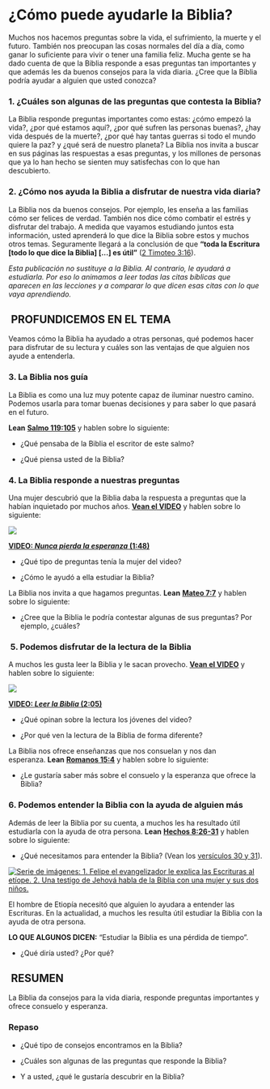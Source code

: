 # ¿Cómo puede ayudarle la Biblia?

Muchos nos hacemos preguntas sobre la vida, el sufrimiento, la muerte y el futuro. También nos preocupan las cosas normales del día a día, como ganar lo suficiente para vivir o tener una familia feliz. Mucha gente se ha dado cuenta de que la Biblia responde a esas preguntas tan importantes y que además les da buenos consejos para la vida diaria. ¿Cree que la Biblia podría ayudar a alguien que usted conozca?

### 1. ¿Cuáles son algunas de las preguntas que contesta la Biblia?

La Biblia responde preguntas importantes como estas: ¿cómo empezó la vida?, ¿por qué estamos aquí?, ¿por qué sufren las personas buenas?, ¿hay vida después de la muerte?, ¿por qué hay tantas guerras si todo el mundo quiere la paz? y ¿qué será de nuestro planeta? La Biblia nos invita a buscar en sus páginas las respuestas a esas preguntas, y los millones de personas que ya lo han hecho se sienten muy satisfechas con lo que han descubierto.

### 2. ¿Cómo nos ayuda la Biblia a disfrutar de nuestra vida diaria?

La Biblia nos da buenos consejos. Por ejemplo, les enseña a las familias cómo ser felices de verdad. También nos dice cómo combatir el estrés y disfrutar del trabajo. A medida que vayamos estudiando juntos esta información, usted aprenderá lo que dice la Biblia sobre estos y muchos otros temas. Seguramente llegará a la conclusión de que **“toda la Escritura [todo lo que dice la Biblia] [...] es útil”** ([2 Timoteo 3:16](https://www.jw.org/es/biblioteca/biblia/biblia-estudio/libros/2-timoteo/3/#v55003016)).

_Esta publicación no sustituye a la Biblia. Al contrario, le ayudará a estudiarla. Por eso lo animamos a leer todas las citas bíblicas que aparecen en las lecciones y a comparar lo que dicen esas citas con lo que vaya aprendiendo._

##  PROFUNDICEMOS EN EL TEMA

Veamos cómo la Biblia ha ayudado a otras personas, qué podemos hacer para disfrutar de su lectura y cuáles son las ventajas de que alguien nos ayude a entenderla.

### 3. La Biblia nos guía

La Biblia es como una luz muy potente capaz de iluminar nuestro camino. Podemos usarla para tomar buenas decisiones y para saber lo que pasará en el futuro.

**Lean** [**Salmo 119:105**](https://www.jw.org/es/biblioteca/biblia/biblia-estudio/libros/salmos/119/#v19119105) y hablen sobre lo siguiente:

- ¿Qué pensaba de la Biblia el escritor de este salmo?
    
- ¿Qué piensa usted de la Biblia?
    

### 4. La Biblia responde a nuestras preguntas

Una mujer descubrió que la Biblia daba la respuesta a preguntas que la habían inquietado por muchos años. [**Vean el VIDEO**](https://www.jw.org/open?lank=pub-lffv_11_VIDEO&wtlocale=S) y hablen sobre lo siguiente:

[![](https://cms-imgp.jw-cdn.org/img/p/1102021201/univ/art/1102021201_univ_cnt_03_lg.jpg)](https://www.jw.org/open?lank=pub-lffv_11_VIDEO&wtlocale=S)

[**VIDEO: _Nunca pierda la esperanza_ (1:48)**](https://www.jw.org/open?lank=pub-lffv_11_VIDEO&wtlocale=S)

- ¿Qué tipo de preguntas tenía la mujer del video?
    
- ¿Cómo le ayudó a ella estudiar la Biblia?
    

La Biblia nos invita a que hagamos preguntas. **Lean** [**Mateo 7:7**](https://www.jw.org/es/biblioteca/biblia/biblia-estudio/libros/mateo/7/#v40007007) y hablen sobre lo siguiente:

- ¿Cree que la Biblia le podría contestar algunas de sus preguntas? Por ejemplo, ¿cuáles?
    

###  5. Podemos disfrutar de la lectura de la Biblia

A muchos les gusta leer la Biblia y le sacan provecho. [**Vean el VIDEO**](https://www.jw.org/open?lank=docid-502017181_1_VIDEO&wtlocale=S) y hablen sobre lo siguiente:

[![](https://cms-imgp.jw-cdn.org/img/p/1102021201/univ/art/1102021201_univ_cnt_04_lg.jpg)](https://www.jw.org/open?docid=502017181&wtlocale=S)

[**VIDEO: _Leer la Biblia_ (2:05)**](https://www.jw.org/open?lank=docid-502017181_1_VIDEO&wtlocale=S)

- ¿Qué opinan sobre la lectura los jóvenes del video?
    
- ¿Por qué ven la lectura de la Biblia de forma diferente?
    

La Biblia nos ofrece enseñanzas que nos consuelan y nos dan esperanza. **Lean** [**Romanos 15:4**](https://www.jw.org/es/biblioteca/biblia/biblia-estudio/libros/romanos/15/#v45015004) y hablen sobre lo siguiente:

- ¿Le gustaría saber más sobre el consuelo y la esperanza que ofrece la Biblia?
    

### 6. Podemos entender la Biblia con la ayuda de alguien más

Además de leer la Biblia por su cuenta, a muchos les ha resultado útil estudiarla con la ayuda de otra persona. **Lean** [**Hechos 8:26-31**](https://www.jw.org/es/biblioteca/biblia/biblia-estudio/libros/hechos/8/#v44008026-v44008031) y hablen sobre lo siguiente:

- ¿Qué necesitamos para entender la Biblia? (Vean los [versículos 30 y 31](https://www.jw.org/es/biblioteca/biblia/biblia-estudio/libros/hechos/8/#v44008030-v44008031)).
    

[![Serie de imágenes: 1. Felipe el evangelizador le explica las Escrituras al etíope. 2. Una testigo de Jehová habla de la Biblia con una mujer y sus dos niños.](https://cms-imgp.jw-cdn.org/img/p/1102021201/univ/art/1102021201_univ_cnt_05_lg.jpg)](https://cms-imgp.jw-cdn.org/img/p/1102021201/univ/art/1102021201_univ_cnt_05_xl.jpg)

El hombre de Etiopía necesitó que alguien lo ayudara a entender las Escrituras. En la actualidad, a muchos les resulta útil estudiar la Biblia con la ayuda de otra persona.

**LO QUE ALGUNOS DICEN:** “Estudiar la Biblia es una pérdida de tiempo”.

- ¿Qué diría usted? ¿Por qué?
    

##  RESUMEN

La Biblia da consejos para la vida diaria, responde preguntas importantes y ofrece consuelo y esperanza.

### Repaso

- ¿Qué tipo de consejos encontramos en la Biblia?
    
- ¿Cuáles son algunas de las preguntas que responde la Biblia?
    
- Y a usted, ¿qué le gustaría descubrir en la Biblia?